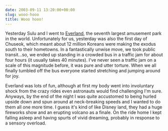 ```yaml
---
date: 2003-09-11 13:20:00+00:00
slug: wooo-hooo
title: Wooo hooo!
---
```


Yesterday Sulu and I went to [Everland](http://eng.everland.com/), the seventh largest amusement park in the world. Unfortunately for us, yesterday was also the first day of Chuseok, which meant about 12 million Koreans were making the exodus south to their hometowns. In a fantastically unwise move, we took public transit...so, we ended up standing in a crowded bus in a traffic jam for about four hours (it usually takes 40 minutes). I've never seen a traffic jam on a scale of this magnitude before, it was pure and utter torture. When we all finally tumbled off the bus everyone started stretching and jumping around for joy. 

Everland was lots of fun, although at first my body went into involuntary shock from the crazy rides even astronauts would find challenging I'm sure. Anyways, by the end of the night I was quite accustomed to being hurled upside down and spun around at neck-breaking speeds and I wanted to do them all one more time. I guess it's kind of like Disney land, they had a huge fireworks show and an erupting volcano as a finale. On the ride home I kept falling asleep and having spurts of vivid dreaming, probably in response to a sensory overload.
